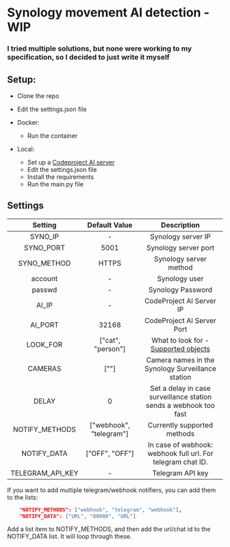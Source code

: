 # Synology movement AI detection - WIP
### I tried multiple solutions, but none were working to my specification, so I decided to just write it myself
## Setup:
* Clone the repo
* Edit the settings.json file


* Docker:
  * Run the container

* Local:
  * Set up a [Codeproject AI server](https://www.codeproject.com)
  * Edit the settings.json file
  * Install the requirements
  * Run the main.py file

## Settings
|     Setting      |      Default Value      |                                                 Description                                                  |
|:----------------:|:-----------------------:|:------------------------------------------------------------------------------------------------------------:|
|     SYNO_IP      |            -            |                                              Synology server IP                                              |
|    SYNO_PORT     |          5001           |                                             Synology server port                                             |
|   SYNO_METHOD    |          HTTPS          |                                            Synology server method                                            |
|     account      |            -            |                                                Synology user                                                 |
|      passwd      |            -            |                                              Synology Password                                               |
|      AI_IP       |            -            |                                           CodeProject AI Server IP                                           |
|     AI_PORT      |          32168          |                                          CodeProject AI Server Port                                          |
|     LOOK_FOR     |    ["cat", "person"]    | What to look for - [Supported objects](https://www.codeproject.com/AI/docs/api/api_reference.html#detection) | 
|     CAMERAS      |          [""]           |                              Camera names in the Synology Surveillance station                               |
|      DELAY       |            0            |                      Set a delay in case surveillance station sends a webhook too fast                       | 
|  NOTIFY_METHODS  | ["webhook", "telegram"] |                                         Currently supported methods                                          |
|   NOTIFY_DATA    |     ["OFF", "OFF"]      |                         In case of webhook: webhook full url. For telegram chat ID.                          |
| TELEGRAM_API_KEY |            -            |                                               Telegram API key                                               | 




If you want to add multiple telegram/webhook notifiers, you can add them to the lists:
```json
    "NOTIFY_METHODS": ["webhook", "telegram", "webhook"],
    "NOTIFY_DATA": ["URL", "00000", "URL"]
```
Add a list item to NOTIFY_METHODS, and then add the url/chat id to the NOTIFY_DATA list. It will loop through these.